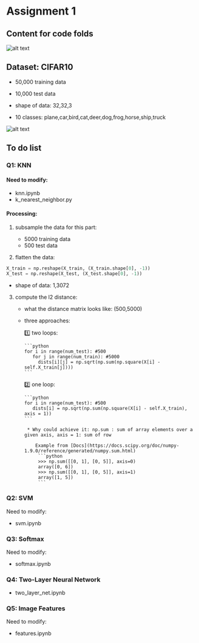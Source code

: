 # Assignment 1

## Content for code folds
![alt text](https://github.com/yangyuchelsea/cs231n-note/blob/master/Assignment%201/assignment%201.png)

## Dataset: CIFAR10

* 50,000 training data
* 10,000 test data
* shape of data: 32,32,3

* 10 classes:
plane,car,bird,cat,deer,dog,frog,horse,ship,truck

![alt text](https://github.com/yangyuchelsea/cs231n-note/blob/master/Assignment%201/data-eg.png)


## To do list

### Q1: KNN

#### Need to modify: 

* knn.ipynb 
* k_nearest_neighbor.py


#### Processing:

1. subsample the data for this part:

   * 5000 training data
   * 500 test data
   
2. flatten the data:

```python
X_train = np.reshape(X_train, (X_train.shape[0], -1))
X_test = np.reshape(X_test, (X_test.shape[0], -1))
```

   * shape of data: 1,3072
   
3. compute the l2 distance:

   * what the distance matrix looks like: (500,5000)
   
   * three approaches: 
   
      1️⃣ two loops: 
   
         ```python
         for i in range(num_test): #500
            for j in range(num_train): #5000
              dists[i][j] = np.sqrt(np.sum(np.square(X[i] - self.X_train[j])))
         ```
       
       2️⃣ one loop:
       
         ```python
         for i in range(num_test): #500
            dists[i] = np.sqrt(np.sum(np.square(X[i] - self.X_train), axis = 1))
         ```
         
          * Why could achieve it: np.sum : sum of array elements over a given axis, axis = 1: sum of row
          
             Example from [Docs](https://docs.scipy.org/doc/numpy-1.9.0/reference/generated/numpy.sum.html)
              ```python
              >>> np.sum([[0, 1], [0, 5]], axis=0)
              array([0, 6])
              >>> np.sum([[0, 1], [0, 5]], axis=1)
              array([1, 5])
              ```
          


### Q2: SVM

Need to modify: 

* svm.ipynb 

### Q3: Softmax 

Need to modify: 

* softmax.ipynb 

### Q4: Two-Layer Neural Network

* two_layer_net.ipynb 

### Q5: Image Features

Need to modify: 

* features.ipynb 
